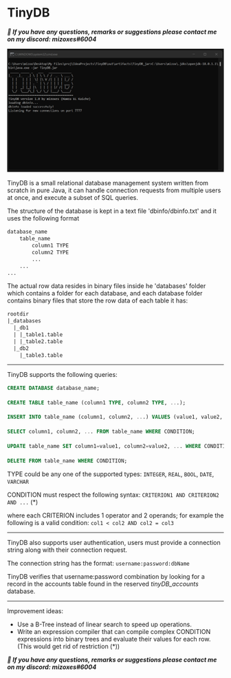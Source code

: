 # TinyDB

***📧 If you have any questions, remarks or suggestions please contact me on my discord: mizoxes#6004***

![alt text](https://github.com/mizoxes/TinyDB/blob/main/show.png?raw=true)

TinyDB is a small relational database management system written from scratch in pure Java, it can handle connection requests from 
multiple users at once, and execute a subset of SQL queries.

The structure of the database is kept in a text file 'dbinfo/dbinfo.txt' and it uses the following format

```
database_name
	table_name
		column1 TYPE
		column2 TYPE
		...
	...
...
```

The actual row data resides in binary files inside he 'databases' folder which contains a folder for each database, and each
database folder contains binary files that store the row data of each table it has:

```
rootdir
|_databases
  |_db1
  | |_table1.table
  | |_table2.table
  |_db2
    |_table3.table
```

---
TinyDB supports the following queries:

```sql
CREATE DATABASE database_name;

CREATE TABLE table_name (column1 TYPE, column2 TYPE, ...);

INSERT INTO table_name (column1, column2, ...) VALUES (value1, value2, ...);

SELECT column1, column2, ... FROM table_name WHERE CONDITION;

UPDATE table_name SET column1=value1, column2=value2, ... WHERE CONDITION;

DELETE FROM table_name WHERE CONDITION;
```

TYPE could be any one of the supported types: ```INTEGER```, ```REAL```, ```BOOL```, ```DATE```, ```VARCHAR```

CONDITION must respect the following syntax: ```CRITERION1 AND CRITERION2 AND ...```  (*)

where each CRITERION includes 1 operator and 2 operands; for example the following is a valid condition: ```col1 < col2 AND col2 = col3```

---
TinyDB also supports user authentication, users must provide a connection string along with their connection request.

The connection string has the format: ```username:password:dbName```

TinyDB verifies that username:password combination by looking for a record in the accounts table found in the reserved _tinyDB_accounts_ database.

---

Improvement ideas:
- Use a B-Tree instead of linear search to speed up operations.
- Write an expression compiler that can compile complex CONDITION expressions into binary trees and evaluate their values for each row. (This would get rid of restriction (*))

***📧 If you have any questions, remarks or suggestions please contact me on my discord: mizoxes#6004***
